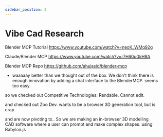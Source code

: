 ```yaml
---
sidebar_position: 2
---
```


# Vibe Cad Research


Blender MCP Tutorial https://www.youtube.com/watch?v=neoK_WMq92g 

Claude/Blender MCP https://www.youtube.com/watch?v=r7H60u0kHRA

Blender MCP Repo https://github.com/ahujasid/blender-mcp
- waaaaay better than we thought out of the box. We don't think there is enough innovation by adding a chat interface to the BlenderMCP. seems too easy. 

so we checked out 
Competitive Technologies: Rendable. Cannot edit. 

and checked out 
Zoo Dev. wants to be a browser 3D generation tool, but is crap. 

and are now pivoting to..
So we are making an in-browser 3D modelling CAD software where a user can prompt and make complex shapes. using Babylon.js



